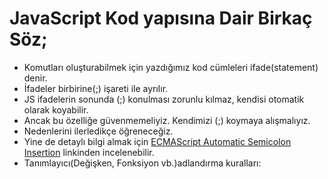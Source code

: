 # JavaScript Kod yapısına Dair Birkaç Söz;
* Komutları oluşturabilmek için yazdığımız kod cümleleri ifade(statement) denir.
* İfadeler birbirine(;) işareti ile ayrılır.
* JS ifadelerin sonunda (;) konulması zorunlu kılmaz, kendisi otomatik olarak koyabilir.
* Ancak bu özelliğe güvenmemeliyiz. Kendimizi (;) koymaya alışmalıyız.
* Nedenlerini ilerledikçe öğreneceğiz.
* Yine de detaylı bilgi almak için [ECMAScript Automatic Semicolon Insertion](https://tc39.es/ecma262/#sec-automatic-semicolon-insertion) linkinden incelenebilir.
* Tanımlayıcı(Değişken, Fonksiyon vb.)adlandırma kuralları: